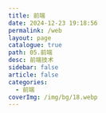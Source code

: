 ```yaml
---
title: 前端
date: 2024-12-23 19:18:56
permalink: /web
layout: page
catalogue: true
path: 05.前端
desc: 前端技术
sidebar: false
article: false
categories:
  - 前端
coverImg: /img/bg/18.webp
---
```

